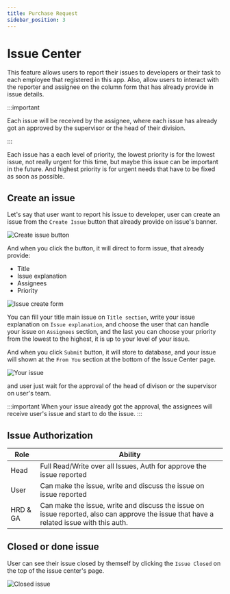 ```yaml
---
title: Purchase Request
sidebar_position: 3
---
```


# Issue Center

This feature allows users to report their issues to developers or their task to each employee that registered in this app. Also, allow users to interact with the reporter and assignee on the column form that has already provide in issue details.

:::important

Each issue will be received by the assignee, where each issue has already got an approved by the supervisor or the head of their division.

:::

Each issue has a each level of priority, the lowest priority is for the lowest issue, not really urgent for this time, but maybe this issue can be important in the future. And highest priority is for urgent needs that have to be fixed as soon as possible.

## Create an issue

Let's say that user want to report his issue to developer, user can create an issue from the `Create Issue` button that already provide on issue's banner.

![Create issue button](https://res.cloudinary.com/boxity-id/image/upload/r_10/v1628996258/docs/issue%20center/Screenshot_2021-08-15_at_09.57.22_king9o.png)

And when you click the button, it will direct to form issue, that already provide:
- Title
- Issue explanation
- Assignees
- Priority

![Issue create form](https://res.cloudinary.com/boxity-id/image/upload/r_10/v1628996351/docs/issue%20center/Screenshot_2021-08-15_at_09.59.06_rbqtx6.png)

You can fill your title main issue on `Title section`, write your issue explanation on `Issue explanation`, and choose the user that can handle your issue on `Assignees` section, and the last you can choose your priority from the lowest to the highest, it is up to your level of your issue.

And when you click `Submit` button, it will store to database, and your issue will shown at the `From You` section at the bottom of the Issue Center page.

![Your issue](https://res.cloudinary.com/boxity-id/image/upload/r_10/v1628996769/docs/issue%20center/Screenshot_2021-08-15_at_10.06.04_c7fnv0.png)

and user just wait for the approval of the head of divison or the supervisor on user's team. 

:::important
When your issue already got the approval, the assignees will receive user's issue and start to do the issue.
:::

## Issue Authorization
| **Role**           | **Ability**                                                                           |
| ------------------ | ------------------------------------------------------------------------------------- |
| Head      | Full Read/Write over all Issues, Auth for approve the issue reported |
| User       | Can make the issue, write and discuss the issue on issue reported                                             |
| HRD & GA | Can make the issue, write and discuss the issue on issue reported, also can approve the issue that have a related issue with this auth.                                        |

## Closed or done issue
User can see their issue closed by themself by clicking the `Issue Closed` on the top of the issue center's page.

![Closed issue](https://res.cloudinary.com/boxity-id/image/upload/r_10/v1628998308/docs/issue%20center/Screenshot_2021-08-15_at_10.31.20_hhilra.png)